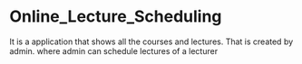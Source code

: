 # Online_Lecture_Scheduling
It is a application that shows all the courses and lectures. That is created by admin. where admin can schedule lectures of a lecturer
